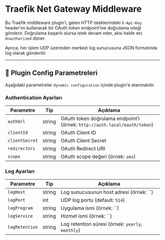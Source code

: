 # Traefik Net Gateway Middleware

Bu Traefik middleware plugin’i, gelen HTTP isteklerindeki `X-Api-Key` header’ını kullanarak bir OAuth token endpoint’ine doğrulama isteği gönderir. Doğrulama başarılı olursa istek devam eder, aksi halde `401 Unauthorized` döner.

Ayrıca, her işlem UDP üzerinden merkezi log sunucusuna JSON formatında log olarak gönderilir.

---

## 🔧 Plugin Config Parametreleri

Aşağıdaki parametreler `dynamic configuration` içinde plugin'e atanmalıdır.

### Authentication Ayarları

| Parametre      | Tip    | Açıklama                                                                  |
| -------------- | ------ | ------------------------------------------------------------------------- |
| `authUrl`      | string | OAuth token doğrulama endpoint’i (örnek: `http://auth.local/oauth/token`) |
| `clientId`     | string | OAuth Client ID                                                           |
| `clientSecret` | string | OAuth Client Secret                                                       |
| `redirectUri`  | string | OAuth Redirect URI                                                        |
| `scope`        | string | OAuth scope değeri (örnek: `sms`)                                         |

### Log Ayarları

| Parametre      | Tip    | Açıklama                                                   |
| -------------- | ------ | ---------------------------------------------------------- |
| `logHost`      | string | Log sunucusunun host adresi (örnek: ``) |
| `logPort`      | int    | UDP log portu (default: `514`)                             |
| `logProgram`   | string | Uygulama ismi (örnek: ``)                |
| `logService`   | string | Hizmet ismi (örnek: ``)                                |
| `logRetention` | string | Log retention süresi (örnek: `yearly`, `monthly`)          |
